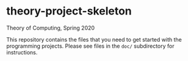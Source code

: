 # theory-project-skeleton

Theory of Computing, Spring 2020

This repository contains the files that you need to get started with the programming projects. Please see files in the `doc/` subdirectory for instructions.

